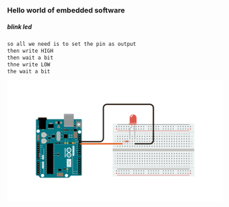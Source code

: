 ### Hello world of embedded software
##### blink led

```
so all we need is to set the pin as output
then write HIGH
then wait a bit
thne write LOW
the wait a bit
```
![](./pics/circuit.png)
